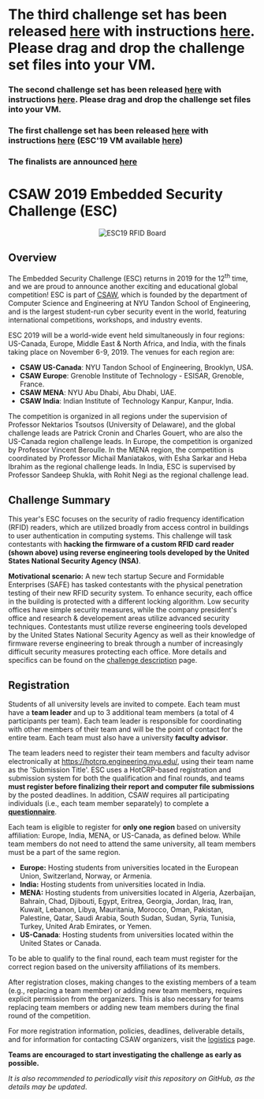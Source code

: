 # The third challenge set has been released [here](Challenge%20Releases) with instructions [here](final_phase.md). Please drag and drop the challenge set files into your VM.

### The second challenge set has been released [here](Challenge%20Releases) with instructions [here](final_phase.md). Please drag and drop the challenge set files into your VM.

### The first challenge set has been released [here](Challenge%20Releases) with instructions [here](final_phase.md) (ESC'19 VM available [here](https://drive.google.com/drive/folders/1ee9Cs9WRh0ig8TVHYg7X28MBlnfzSTnp?usp=sharing))

### The finalists are announced [here](finalists.md)

CSAW 2019 Embedded Security Challenge (ESC)
===========================================
<p align="center">
  <img src="https://github.com/TrustworthyComputing/csaw_esc_2019/raw/master/esc19board4.png" alt="ESC19 RFID Board"/>
</p>

## Overview

The Embedded Security Challenge (ESC) returns in 2019 for the 12<sup>th</sup> time, and we are proud to announce another exciting and educational global competition! ESC is part of [CSAW](https://csaw.engineering.nyu.edu/about), which is founded by the department of Computer Science and Engineering at NYU Tandon School of Engineering, and is the largest student-run cyber security event in the world, featuring international competitions, workshops, and industry events.


ESC 2019 will be a world-wide event held simultaneously in four regions: US-Canada, Europe, Middle East & North Africa, and India, with the finals taking place on November 6-9, 2019. The venues for each region are:

-   **CSAW US-Canada**: NYU Tandon School of Engineering, Brooklyn, USA.
-   **CSAW Europe**: Grenoble Institute of Technology - ESISAR, Grenoble, France.
-   **CSAW MENA**: NYU Abu Dhabi, Abu Dhabi, UAE.
-   **CSAW India**: Indian Institute of Technology Kanpur, Kanpur, India.

The competition is organized in all regions under the supervision of Professor Nektarios Tsoutsos (University of Delaware), and the global challenge leads are Patrick Cronin and Charles Gouert, who are also the US-Canada region challenge leads. In Europe, the competition is organized by Professor Vincent Beroulle. In the MENA region, the competition is coordinated by Professor Michail Maniatakos, with Esha Sarkar and Heba Ibrahim as the regional challenge leads. In India, ESC is supervised by Professor Sandeep Shukla, with Rohit Negi as the regional challenge lead.

## Challenge Summary
This year's ESC focuses on the security of radio frequency identification (RFID) readers, which are utilized broadly from access control in buildings to user authentication in computing systems. This challenge will task contestants with **hacking the firmware of a custom RFID card reader (shown above) using reverse engineering tools developed by the United States National Security Agency (NSA)**.

**Motivational scenario:** A new tech startup Secure and Formidable Enterprises (SAFE) has tasked contestants with the physical penetration testing of their new RFID security system. To enhance security, each office in the building is protected with a different locking algorithm. Low security offices have simple security measures, while the company president's office and research & developement areas utilize advanced security techniques.  Contestants must utilize reverse engineering tools developed by the United States National Security Agency as well as their knowledge of firmware reverse engineering to break through a number of increasingly difficult security measures protecting each office. More details and specifics can be found on the [challenge description](challenge_description.md) page.

## Registration

Students of all university levels are invited to compete. Each team must have a **team leader** and up to 3 additional team members (a total of 4 participants per team). Each team leader is responsible for coordinating with other members of their team and will be the point of contact for the entire team. Each team must also have a university **faculty advisor**.


The team leaders need to register their team members and faculty advisor electronically at https://hotcrp.engineering.nyu.edu/, using their team name as the 'Submission Title'. ESC uses a HotCRP-based registration and submission system for both the qualification and final rounds, and teams **must register before finalizing their report and computer file submissions** by the posted deadlines. In addition, CSAW requires all participating individuals (i.e., each team member separately) to complete a [**questionnaire**](https://docs.google.com/forms/d/e/1FAIpQLSfjqovbDgm9xCdCUuXpAkklVygEu0hRq8sNmIKT1OzFVJ3Llw/viewform).


Each team is eligible to register for **only one region** based on university affiliation: Europe, India, MENA, or US-Canada, as defined below. While team members do not need to attend the same university, all team members must be a part of the same region.


-   **Europe:** Hosting students from universities located in the European Union, Switzerland, Norway, or Armenia.
-   **India:** Hosting students from universities located in India.
-   **MENA:** Hosting students from universities located in Algeria, Azerbaijan, Bahrain, Chad, Djibouti, Egypt, Eritrea, Georgia, Jordan, Iraq, Iran, Kuwait, Lebanon, Libya, Mauritania, Morocco, Oman, Pakistan, Palestine, Qatar, Saudi Arabia, South Sudan, Sudan, Syria, Tunisia, Turkey, United Arab Emirates, or Yemen.
-   **US-Canada**: Hosting students from universities located within the United States or Canada.


To be able to qualify to the final round, each team must register for the correct region based on the university affiliations of its members.


After registration closes, making changes to the existing members of a team (e.g., replacing a team member) or adding new team members, requires explicit permission from the organizers. This is also necessary for teams replacing team members or adding new team members during the final round of the competition.


For more registration information, policies, deadlines, deliverable details, and for information for contacting CSAW organizers, visit the [logistics](logistics.md) page.

**Teams are encouraged to start investigating the challenge as early as possible.**

*It is also recommended to periodically visit this repository on GitHub, as the details may be updated*.
